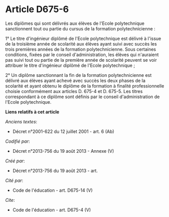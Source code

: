 # Article D675-6

Les diplômes qui sont délivrés aux élèves de l'Ecole polytechnique sanctionnent tout ou partie du cursus de la formation
polytechnicienne : 

1° Le titre d'ingénieur diplômé de l'Ecole polytechnique est délivré à l'issue de la troisième année de scolarité aux élèves
ayant suivi avec succès les trois premières années de la formation polytechnicienne. Sous certaines conditions, fixées par le
conseil d'administration, les élèves qui n'auraient pas suivi tout ou partie de la première année de scolarité peuvent se
voir attribuer le titre d'ingénieur diplômé de l'Ecole polytechnique ; 

2° Un diplôme sanctionnant la fin de la formation polytechnicienne est délivré aux élèves ayant achevé avec succès les deux
phases de la scolarité et ayant obtenu le diplôme de la formation à finalité professionnelle choisie conformément aux
articles D. 675-4 et D. 675-5. Les titres correspondant à ce diplôme sont définis par le conseil d'administration de l'Ecole
polytechnique.

**Liens relatifs à cet article**

_Anciens textes_:

  - Décret n°2001-622 du 12 juillet 2001 - art. 6 (Ab)

_Codifié par_:

  - Décret n°2013-756 du 19 août 2013 -  Annexe (V)

_Créé par_:

  - Décret n°2013-756 du 19 août 2013 - art.

_Cité par_:

  - Code de l'éducation - art. D675-14 (V)

_Cite_:

  - Code de l'éducation - art. D675-4 (V)
